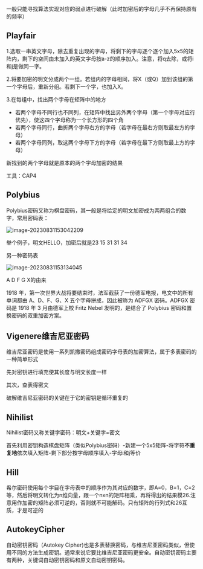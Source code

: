 一般只能寻找算法实现对应的弱点进行破解（此时加密后的字母几乎不再保持原有的频率）

## Playfair

1.选取一串英文字母，除去重复出现的字母，将剩下的字母逐个逐个加入5x5的矩阵内，剩下的空间由未加入的英文字母按a-z的顺序加入。注意，将q去除，或将i和j是做同一字。

2.将要加密的明文分成两个一组。若组内的字母相同，将X（或Q）加到该组的第一个字母后，重新分组。若剩下一个字，也加入X。

3.在每组中，找出两个字母在矩阵中的地方

* 若两个字母不同行也不同列，在矩阵中找出另外两个字母（第一个字母对应行优先），使这四个字母称为一个长方形的四个角
* 若两个字母同行，曲折两个字母右方的字母（若字母在最右方则取最左方的字母）
* 若两个字母同列，取这两个字母下方的字母（若字母在最下方则取最上方的字母）

新找到的两个字母就是原本的两个字母加密的结果

工具：CAP4

## Polybius

Polybius密码又称为棋盘密码，其一般是将给定的明文加密成为两两组合的数字，常用密码表：

![image-20230831153042209](./assets/image-20230831153042209.png)

举个例子，明文HELLO，加密后就是23 15 31 31 34

另一种密码表

![image-20230831153134045](./assets/image-20230831153134045.png)

A D F G X的由来

1918 年，第一次世界大战将要结束时，法军截获了一份德军电报，电文中的所有单词都由 A、D、F、G、X 五个字母拼成，因此被称为 ADFGX 密码。ADFGX 密码是 1918 年 3 月由德军上校 Fritz Nebel 发明的，是结合了 Polybius 密码和置换密码的双重加密方案。

## Vigenere维吉尼亚密码

维吉尼亚密码是使用一系列凯撒密码组成密码字母表的加密算法，属于多表密码的一种简单形式

先对密钥进行填充使其长度与明文长度一样

其次，查表得密文

破解维吉尼亚密码的关键在于它的密钥是循环重复的

## Nihilist

Nihilist密码又称关键字密码：明文+关键字=密文

首先利用密钥构造棋盘矩阵（类似Polybius密码）-新建一个5x5矩阵-将字符**不重复地**依次填入矩阵-剩下部分按字母顺序填入-字母i和j等价

## Hill

希尔密码使用每个字目在字母表中的顺序作为其对应的数字，即A=0，B=1，C=2等，然后将明文转化为n维向量，跟一个nxn的矩阵相乘，再将得出的结果模26.注意用作加密的矩阵必须可逆的，否则就不可能解码。只有矩阵的行列式和26互质，才是可逆的

## AutokeyCipher

自动密钥密码（Autokey Cipher)也是多表替换密码，与维吉尼亚密码类似，但使用不同的方法生成密钥。通常来说它要比维吉尼亚密码更安全。自动密钥密码主要有两种，关键词自动密钥密码和原文自动密钥密码。



